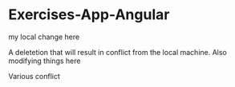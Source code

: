 # Exercises-App-Angular

my local change here

A deletetion that will result in conflict from the local machine.
Also modifying things here

Various conflict

